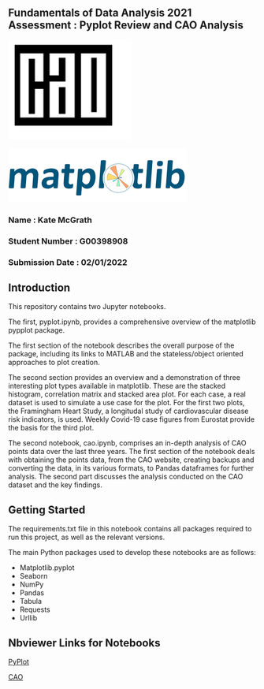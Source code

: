 ## Fundamentals of Data Analysis 2021 Assessment : Pyplot Review and CAO Analysis


![](Archive/CAO.PNG) 


![](Archive/Matplotlib.PNG)


### Name : Kate McGrath
### Student Number : G00398908
### Submission Date : 02/01/2022

## Introduction
This repository contains two Jupyter notebooks. 

The first, pyplot.ipynb, provides a comprehensive overview of the matplotlib pypplot package. 

The first section of the notebook describes the overall purpose of the package, including its links to MATLAB and the stateless/object oriented approaches to plot creation. 

The second section provides an overview and a demonstration of three interesting plot types available in matplotlib. These are the stacked histogram, correlation matrix and stacked area plot. For each case, a real dataset is used to simulate a use case for the plot. For the first two plots, the Framingham Heart Study, a longitudal study of cardiovascular disease risk indicators, is used. Weekly Covid-19 case figures from Eurostat provide the basis for the third plot. 

The second notebook, cao.ipynb, comprises an in-depth analysis of CAO points data over the last three years. The first section of the notebook deals with obtaining the points data, from the CAO website, creating backups and converting the data, in its various formats, to Pandas dataframes for further analysis. The second part discusses the analysis conducted on the CAO dataset and the key findings. 

## Getting Started

The requirements.txt file in this notebook contains all packages required to run this project, as well as the relevant versions. 

The main Python packages used to develop these notebooks are as follows:
- Matplotlib.pyplot
- Seaborn
- NumPy
- Pandas
- Tabula
- Requests
- Urllib

## Nbviewer Links for Notebooks
[PyPlot](https://nbviewer.org/github/katemcg93/Fundamentals-of-Data-Analysis-21-Assessment/blob/main/pyplot.ipynb)

[CAO](https://github.com/katemcg93/Fundamentals-of-Data-Analysis-21-Assessment/blob/main/cao.ipynb)


